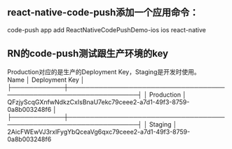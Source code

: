 ## react-native-code-push添加一个应用命令：    
code-push app add ReactNativeCodePushDemo-ios ios react-native  
## RN的code-push测试跟生产环境的key  
Production对应的是生产的Deployment Key，Staging是开发时使用。  
 Name       │ Deployment Key                                                   │
├────────────┼──────────────────────────────────────────────────────────────────┤
│ Production │ QFzjyScqGXnfwNdkzCxIsBnaU7ekc79ceee2-a7d1-49f3-8759-0a8b003248f6 │
├────────────┼──────────────────────────────────────────────────────────────────┤
│ Staging    │ 2AicFWEwVJ3rxlFygYbQceaVg6qxc79ceee2-a7d1-49f3-8759-0a8b003248f6 
